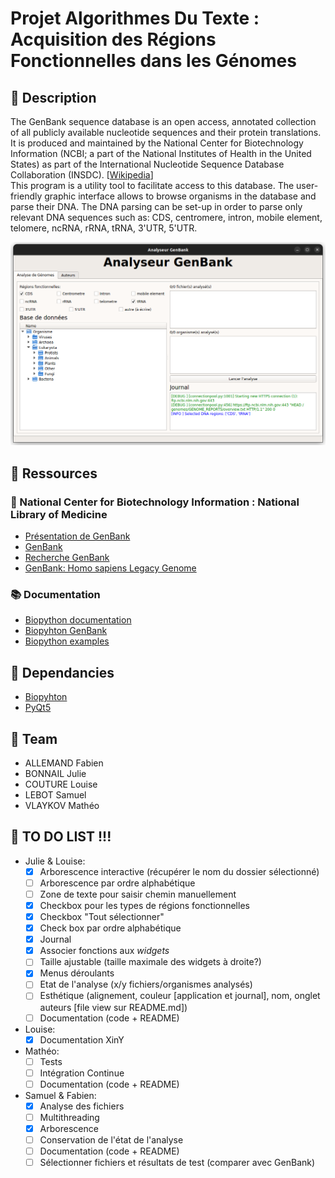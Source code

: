 # Projet Algorithmes Du Texte : Acquisition des Régions Fonctionnelles dans les Génomes

## 🧬 Description
The GenBank sequence database is an open access, annotated collection of all publicly available nucleotide sequences and their protein translations. It is produced and maintained by the National Center for Biotechnology Information (NCBI; a part of the National Institutes of Health in the United States) as part of the International Nucleotide Sequence Database Collaboration (INSDC). [[Wikipedia](https://en.wikipedia.org/wiki/GenBank)]  
This program is a utility tool to facilitate access to this database. The user-friendly graphic interface allows to browse organisms in the database and parse their DNA. The DNA parsing can be set-up in order to parse only relevant DNA sequences such as: CDS, centromere, intron, mobile element, telomere, ncRNA, rRNA, tRNA, 3'UTR, 5'UTR.

![User Interface](screenshot.png)

## 📂 Ressources

### 🔬 National Center for Biotechnology Information : National Library of Medicine
- [Présentation de GenBank](https://www.ncbi.nlm.nih.gov/genome/browse#!/overview/)
- [GenBank](https://ftp.ncbi.nlm.nih.gov/genomes/genbank/)
- [Recherche GenBank](https://www.ncbi.nlm.nih.gov/genome/)
- [GenBank: Homo sapiens Legacy Genome](https://www.ncbi.nlm.nih.gov/genome/?term=txid9606[orgn])

### 📚 Documentation
- [Biopython documentation](http://biopython.org/DIST/docs/tutorial/Tutorial.html#sec168)
- [Biopyhton GenBank](https://biopython.org/docs/1.76/api/Bio.GenBank.html)
- [Biopython examples](https://notebook.community/widdowquinn/Notebooks-Bioinformatics/Biopython_NCBI_Entrez_downloads)

## 🔧 Dependancies
- [Biopyhton](https://biopython.org/)
- [PyQt5](https://pypi.org/project/PyQt5/)

## 👥 Team
- ALLEMAND Fabien
- BONNAIL Julie
- COUTURE Louise
- LEBOT Samuel
- VLAYKOV Mathéo

## 📝 TO DO LIST !!!
- Julie & Louise:
    - [x] Arborescence interactive (récupérer le nom du dossier sélectionné)
    - [ ] Arborescence par ordre alphabétique
    - [ ] Zone de texte pour saisir chemin manuellement
    - [x] Checkbox pour les types de régions fonctionnelles
    - [X] Checkbox "Tout sélectionner"
    - [X] Check box par ordre alphabétique
    - [x] Journal
    - [x] Associer fonctions aux *widgets*
    - [ ] Taille ajustable (taille maximale des widgets à droite?)
    - [x] Menus déroulants
    - [ ] Etat de l'analyse (x/y fichiers/organismes analysés)
    - [ ] Esthétique (alignement, couleur [application et journal], nom, onglet auteurs [file view sur README.md])
    - [ ] Documentation (code + README)

- Louise:
    - [X] Documentation XinY

- Mathéo:
    - [ ] Tests
    - [ ] Intégration Continue
    - [ ] Documentation (code + README)

- Samuel & Fabien:
    - [x] Analyse des fichiers
    - [ ] Multithreading
    - [x] Arborescence
    - [ ] Conservation de l'état de l'analyse
    - [ ] Documentation (code + README)
    - [ ] Sélectionner fichiers et résultats de test (comparer avec GenBank)